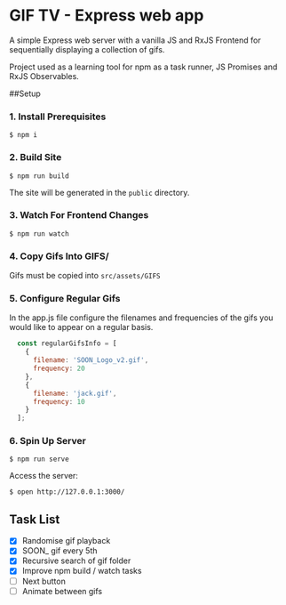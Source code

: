 
# GIF TV - Express web app

A simple Express web server with a vanilla JS and RxJS Frontend for sequentially displaying a collection of gifs.

Project used as a learning tool for npm as a task runner, JS Promises and RxJS Observables.

##Setup

### 1. Install Prerequisites

```shell
$ npm i
```

### 2. Build Site

```shell
$ npm run build
```

The site will be generated in the `public` directory.

### 3. Watch For Frontend Changes

```shell
$ npm run watch
```

### 4. Copy Gifs Into GIFS/

Gifs must be copied into `src/assets/GIFS`

### 5. Configure Regular Gifs

In the app.js file configure the filenames and frequencies of the gifs you would like to appear on a regular basis.

```js
  const regularGifsInfo = [
    {
      filename: 'SOON_Logo_v2.gif',
      frequency: 20
    },
    {
      filename: 'jack.gif',
      frequency: 10
    }
  ];
```

### 6. Spin Up Server

```shell
$ npm run serve
```

Access the server:

```shell
$ open http://127.0.0.1:3000/
```

## Task List

- [x] Randomise gif playback
- [x] SOON_ gif every 5th
- [x] Recursive search of gif folder
- [x] Improve npm build / watch tasks
- [ ] Next button
- [ ] Animate between gifs
